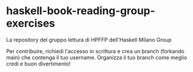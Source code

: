 # haskell-book-reading-group-exercises
La repository del gruppo lettura di HPFFP dell'Haskell Milano Group

Per contribuire, richiedi l'accesso in scrittura e crea un branch (forkando main) che contenga il tuo username.
Organizza il tuo branch come meglio credi e buon divertimento!

